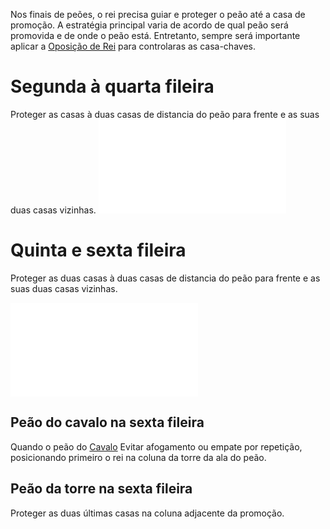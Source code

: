Nos finais de peões, o rei precisa guiar e proteger o peão até a casa de promoção. A estratégia principal varia de acordo de qual peão será promovida e de onde o peão está. Entretanto, sempre será importante aplicar a [Oposição de Rei](Oposição%20de%20Rei.md) para controlaras as casa-chaves.

# Segunda à quarta fileira
Proteger as casas à duas casas de distancia do peão para frente e as suas duas casas vizinhas.
![Final de peão na segunda fileira](final_de_peao_2_fileira.excalidraw.md)
# Quinta e sexta fileira
Proteger as duas casas à duas casas de distancia do peão para frente e as suas duas casas vizinhas.

![Final de peão na quinta fileira](final_de_peao_5_fileira.excalidraw.md)
## Peão do cavalo na sexta fileira
Quando o peão do [Cavalo](Cavalo.md) Evitar afogamento ou empate por repetição, posicionando primeiro o rei na coluna da torre da ala do peão.

## Peão da torre na sexta fileira
Proteger as duas últimas casas na coluna adjacente da promoção.